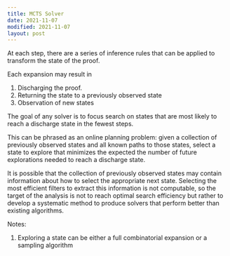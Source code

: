 ```yaml
---
title: MCTS Solver
date: 2021-11-07
modified: 2021-11-07
layout: post
---
```


At each step, there are a series of inference rules that can be applied to transform the state of the proof.

Each expansion may result in

1. Discharging the proof.
2. Returning the state to a previously observed state
3. Observation of new states

The goal of any solver is to focus search on states that are most likely to reach a discharge state in the fewest steps.

This can be phrased as an online planning problem: given a collection of previously observed states and all known paths to those states, select a state to explore that minimizes the expected the number of future explorations needed to reach a discharge state.

It is possible that the collection of previously observed states may contain information about how to select the appropriate next state. Selecting the most efficient filters to extract this information is not computable, so the target of the analysis is not to reach optimal search efficiency but rather to develop a systematic method to produce solvers that perform better than existing algorithms.

Notes:

1. Exploring a state can be either a full combinatorial expansion or a sampling algorithm
